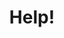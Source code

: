 ---
id: A2
title: Help!
dependencies: 
    - A1
keyQuestions: 
    - How do we define square roots, cube roots, $n^{\textrm{th}}$ roots?
    - What do we mean by the _difference of two squares_, and when is it useful?
    - How can we generalise the difference of two squares?
    - How can we rationalise the denominator of an expression involving surds?

---